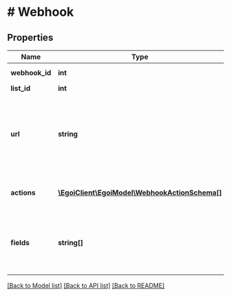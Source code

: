 # # Webhook

## Properties

Name | Type | Description | Notes
------------ | ------------- | ------------- | -------------
**webhook_id** | **int** |  | [optional] [readonly]
**list_id** | **int** |  |
**url** | **string** | Url to send the webhook:  *       Note: Only &#39;http&#39; or &#39;https&#39; protocols are supported |
**actions** | [**\EgoiClient\EgoiModel\WebhookActionSchema[]**](WebhookActionSchema.md) | Action that will trigger the webhook |
**fields** | **string[]** | Array of contact field IDs to be displayed in the webhook | [optional]

[[Back to Model list]](../../README.md#models) [[Back to API list]](../../README.md#endpoints) [[Back to README]](../../README.md)
